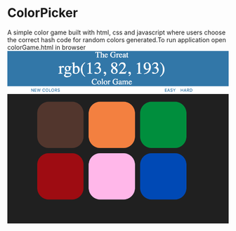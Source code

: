 # ColorPicker
A simple color game built with html, css and javascript where users choose the correct hash code for random colors generated.To run application open colorGame.html in browser
![alt text](https://github.com/bdevierno1/ColorPicker/blob/master/ColorGama_Screenshot.png)
